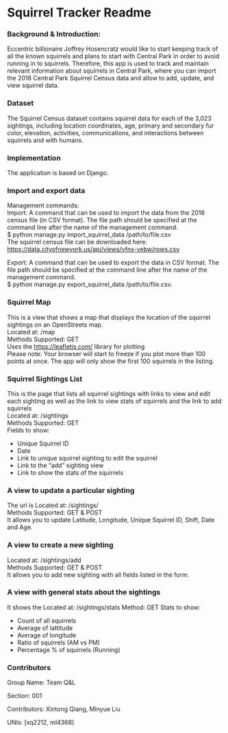 # Squirrel Tracker Readme

### Background & Introduction: 
Eccentric billionaire Joffrey Hosencratz would like to start keeping track of all the known squirrels and plans to start with Central Park in order to avoid running in to squirrels. Therefore, this app is used to track and maintain relevant information about squirrels in Central Park, where you can import the 2018 Central Park Squirrel Census data and allow to add, update, and view squirrel data.   
 
### Dataset
The Squirrel Census dataset contains squirrel data for each of the 3,023 sightings, including location coordinates, age, primary and secondary fur color, elevation, activities, communications, and interactions between squirrels and with humans. 

### Implementation
The application is based on Django.
 
### Import and export data
Management commands:  
Import: A command that can be used to import the data from the 2018 census file (in CSV format). The file path should be specified at the command line after the name of the management command.   
$ python manage.py import_squirrel_data /path/to/file.csv  
	The squirrel census file can be downloaded here:   
https://data.cityofnewyork.us/api/views/vfnx-vebw/rows.csv  

Export: A command that can be used to export the data in CSV format. The file path should be specified at the command line after the name of the management command.   
$ python manage.py export_squirrel_data /path/to/file.csv.  

### Squirrel Map
This is a view that shows a map that displays the location of the squirrel sightings on an OpenStreets map.  
Located at: /map  
Methods Supported: GET  
Uses the https://leafletjs.com/ library for plotting  
Please note: Your browser will start to freeze if you plot more than 100 points at once. The app will only show the first 100 squirrels in the listing.  

### Squirrel Sightings List
This is the page that lists all squirrel sightings with links to view and edit each sighting as well as the link to view stats of squirrels and the link to add squirrels  	
Located at: /sightings  
Methods Supported: GET  
Fields to show:  
- Unique Squirrel ID  
- Date  
- Link to unique squirrel sighting to edit the squirrel  
- Link to the “add” sighting view  
- Link to show the stats of the squirrels  

### A view to update a particular sighting
The url is Located at: /sightings/<unique-squirrel-id>  
Methods Supported: GET & POST  
It allows you to update Latitude, Longitude, Unique Squirrel ID, Shift, Date and Age.  

### A view to create a new sighting
Located at: /sightings/add  
Methods Supported: GET & POST  
It allows you to add new sighting with all fields listed in the form.  

### A view with general stats about the sightings
It shows the 
Located at: /sightings/stats
Method: GET
Stats to show:  
- Count of all squirrels  
- Average of lattitude  
- Average of longitude  
- Ratio of squirrels (AM vs PM)  
- Percentage % of squirrels (Running)  

### Contributors
Group Name: Team Q&L  

Section: 001  

Contributors: Xintong Qiang, Minyue Liu  

UNIs: [xq2212, ml4368]  













